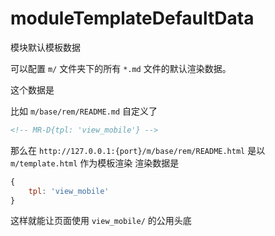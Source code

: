 # moduleTemplateDefaultData


模块默认模板数据

可以配置 `m/` 文件夹下的所有 `*.md` 文件的默认渲染数据。

这个数据是

比如 `m/base/rem/README.md` 自定义了

```html
<!-- MR-D{tpl: 'view_mobile'} -->
```

那么在 `http://127.0.0.1:{port}/m/base/rem/README.html` 是以 `m/template.html` 作为模板渲染
渲染数据是

```js
{
    tpl: 'view_mobile'
}
```

这样就能让页面使用 `view_mobile/` 的公用头底
